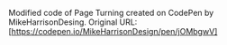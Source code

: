 






Modified code of Page Turning created on CodePen by MikeHarrisonDesing.
Original URL: [https://codepen.io/MikeHarrisonDesign/pen/jOMbgwV]